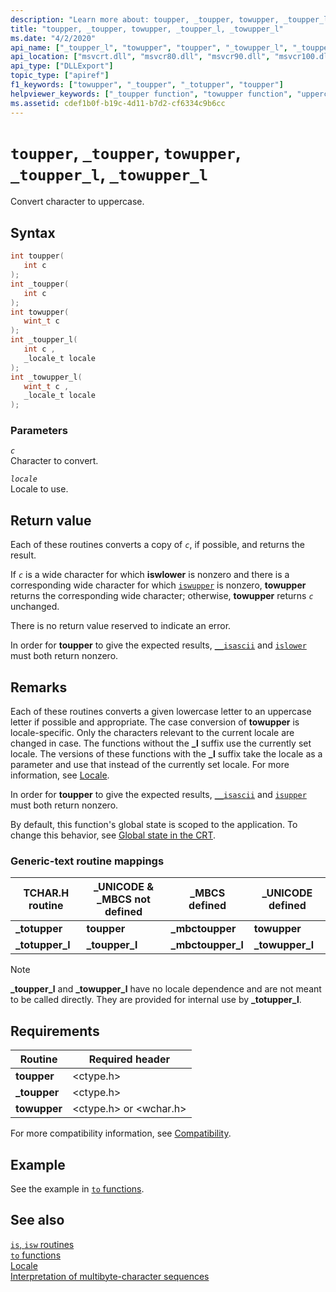 ```yaml
---
description: "Learn more about: toupper, _toupper, towupper, _toupper_l, _towupper_l"
title: "toupper, _toupper, towupper, _toupper_l, _towupper_l"
ms.date: "4/2/2020"
api_name: ["_toupper_l", "towupper", "toupper", "_towupper_l", "_toupper", "_o__toupper", "_o__toupper_l", "_o__towupper_l", "_o_toupper", "_o_towupper"]
api_location: ["msvcrt.dll", "msvcr80.dll", "msvcr90.dll", "msvcr100.dll", "msvcr100_clr0400.dll", "msvcr110.dll", "msvcr110_clr0400.dll", "msvcr120.dll", "msvcr120_clr0400.dll", "ucrtbase.dll", "api-ms-win-crt-string-l1-1-0.dll", "ntoskrnl.exe", "api-ms-win-crt-private-l1-1-0.dll"]
api_type: ["DLLExport"]
topic_type: ["apiref"]
f1_keywords: ["towupper", "_toupper", "_totupper", "toupper"]
helpviewer_keywords: ["_toupper function", "towupper function", "uppercase, converting strings to", "totupper function", "string conversion, to different characters", "towupper_l function", "toupper_l function", "string conversion, case", "_toupper_l function", "_towupper_l function", "_totupper function", "case, converting", "characters, converting", "toupper function"]
ms.assetid: cdef1b0f-b19c-4d11-b7d2-cf6334c9b6cc
---
```

# `toupper`, `_toupper`, `towupper`, `_toupper_l`, `_towupper_l`

Convert character to uppercase.

## Syntax

```C
int toupper(
   int c
);
int _toupper(
   int c
);
int towupper(
   wint_t c
);
int _toupper_l(
   int c ,
   _locale_t locale
);
int _towupper_l(
   wint_t c ,
   _locale_t locale
);
```

### Parameters

*`c`*\
Character to convert.

*`locale`*\
Locale to use.

## Return value

Each of these routines converts a copy of *`c`*, if possible, and returns the result.

If *`c`* is a wide character for which **iswlower** is nonzero and there is a corresponding wide character for which [`iswupper`](isupper-isupper-l-iswupper-iswupper-l.md) is nonzero, **towupper** returns the corresponding wide character; otherwise, **towupper** returns *`c`* unchanged.

There is no return value reserved to indicate an error.

In order for **toupper** to give the expected results, [`__isascii`](isascii-isascii-iswascii.md) and [`islower`](islower-iswlower-islower-l-iswlower-l.md) must both return nonzero.

## Remarks

Each of these routines converts a given lowercase letter to an uppercase letter if possible and appropriate. The case conversion of **towupper** is locale-specific. Only the characters relevant to the current locale are changed in case. The functions without the **_l** suffix use the currently set locale. The versions of these functions with the **_l** suffix take the locale as a parameter and use that instead of the currently set locale. For more information, see [Locale](../locale.md).

In order for **toupper** to give the expected results, [`__isascii`](isascii-isascii-iswascii.md) and [`isupper`](isupper-isupper-l-iswupper-iswupper-l.md) must both return nonzero.

By default, this function's global state is scoped to the application. To change this behavior, see [Global state in the CRT](../global-state.md).

### Generic-text routine mappings

|TCHAR.H routine|_UNICODE & _MBCS not defined|_MBCS defined|_UNICODE defined|
|---------------------|------------------------------------|--------------------|-----------------------|
|**_totupper**|**toupper**|**_mbctoupper**|**towupper**|
|**_totupper_l**|**_toupper_l**|**_mbctoupper_l**|**_towupper_l**|

> [!NOTE]
> **_toupper_l** and **_towupper_l** have no locale dependence and are not meant to be called directly. They are provided for internal use by **_totupper_l**.

## Requirements

|Routine|Required header|
|-------------|---------------------|
|**toupper**|\<ctype.h>|
|**_toupper**|\<ctype.h>|
|**towupper**|\<ctype.h> or \<wchar.h>|

For more compatibility information, see [Compatibility](../compatibility.md).

## Example

See the example in [`to` functions](../to-functions.md).

## See also

[`is`, `isw` routines](../is-isw-routines.md)\
[`to` functions](../to-functions.md)\
[Locale](../locale.md)\
[Interpretation of multibyte-character sequences](../interpretation-of-multibyte-character-sequences.md)
